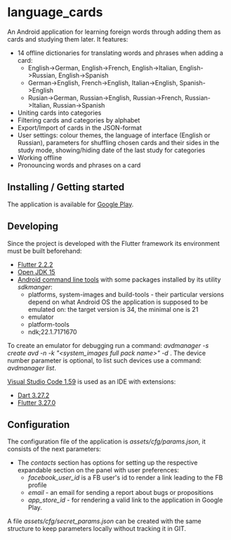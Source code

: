 # language_cards

An Android application for learning foreign words through adding them as cards and studying them later. It features:

* 14 offline dictionaries for translating words and phrases when adding a card: 
  * English->German, English->French, English->Italian, English->Russian, English->Spanish
  * German->English, French->English, Italian->English, Spanish->English
  * Rusian->German, Russian->English, Russian->French, Russian->Italian, Russian->Spanish
* Uniting cards into categories
* Filtering cards and categories by alphabet
* Export/Import of cards in the JSON-format
* User settings: colour themes, the language of interface (English or Russian), parameters for shuffling chosen cards and their sides in the study mode, showing/hiding date of the last study for categories
* Working offline
* Pronouncing words and phrases on a card

## Installing / Getting started

The application is available for [Google Play](https://play.google.com/store/apps/details?id=language.cards.app).

## Developing

Since the project is developed with the Flutter framework its environment must be built beforehand:
* [Flutter 2.2.2](https://flutter.dev/docs/get-started/install)
* [Open JDK 15](http://jdk.java.net/java-se-ri/15)
* [Android command line tools](https://developer.android.com/studio#downloads) with some packages installed by its utility *sdkmanger*:
  * platforms, system-images and build-tools - their particular versions depend on what Android OS the application is supposed to be emulated on: the target version is 34, the minimal one is 21
  * emulator
  * platform-tools
  * ndk;22.1.7171670

To create an emulator for debugging run a command: *avdmanager -s create avd -n <emulator name> -k "<system_images full pack name>" -d <device number>*.
The device number parameter is optional, to list such devices use a command: *avdmanager list*.

[Visual Studio Code 1.59](https://code.visualstudio.com/updates/v1_59) is used as an IDE with extensions:
* [Dart 3.27.2](https://marketplace.visualstudio.com/items?itemName=Dart-Code.dart-code)
* [Flutter 3.27.0](https://marketplace.visualstudio.com/items?itemName=Dart-Code.flutter)

 ## Configuration
 
 The configuration file of the application is *assets/cfg/params.json*, it consists of the next parameters:
* The *contacts* section has options for setting up the respective expandable section on the panel with user preferences:
  * *facebook_user_id* is a FB user's id to render a link leading to the FB profile
  * *email* - an email for sending a report about bugs or propositions
  * *app_store_id* - for rendering a valid link to the application in Google Play.
 
 A file *assets/cfg/secret_params.json* can be created with the same structure to keep parameters locally without tracking it in GIT.
